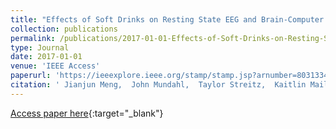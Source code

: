 ```yaml
---
title: "Effects of Soft Drinks on Resting State EEG and Brain-Computer Interface Performance"
collection: publications
permalink: /publications/2017-01-01-Effects-of-Soft-Drinks-on-Resting-State-EEG-and-Brain-Computer-Interface-Performance
type: Journal
date: 2017-01-01
venue: 'IEEE Access'
paperurl: 'https://ieeexplore.ieee.org/stamp/stamp.jsp?arnumber=8031334'
citation: ' Jianjun Meng,  John Mundahl,  Taylor Streitz,  Kaitlin Maile,  Nicholas Gulachek,  Jeffrey He,  Bin He, &quot;Effects of Soft Drinks on Resting State EEG and Brain-Computer Interface Performance.&quot; IEEE Access, 2017.'
---
```

[Access paper here](https://ieeexplore.ieee.org/stamp/stamp.jsp?arnumber=8031334){:target="_blank"}